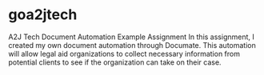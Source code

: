 # goa2jtech
A2J Tech Document Automation Example Assignment
In this assignment, I created my own document automation through Documate. This automation will allow legal aid organizations to collect necessary information from potential clients to see if the organization can take on their case.
